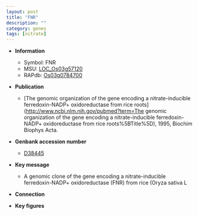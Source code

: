 ```yaml
---
layout: post
title: "FNR"
description: ""
category: genes
tags: [nitrate]
---
```


* **Information**  
    + Symbol: FNR  
    + MSU: [LOC_Os03g57120](http://rice.plantbiology.msu.edu/cgi-bin/ORF_infopage.cgi?orf=LOC_Os03g57120)  
    + RAPdb: [Os03g0784700](http://rapdb.dna.affrc.go.jp/viewer/gbrowse_details/irgsp1?name=Os03g0784700)  

* **Publication**  
    + [The genomic organization of the gene encoding a nitrate-inducible ferredoxin-NADP+ oxidoreductase from rice roots](http://www.ncbi.nlm.nih.gov/pubmed?term=The genomic organization of the gene encoding a nitrate-inducible ferredoxin-NADP+ oxidoreductase from rice roots%5BTitle%5D), 1995, Biochim Biophys Acta.

* **Genbank accession number**  
    + [D38445](http://www.ncbi.nlm.nih.gov/nuccore/D38445)

* **Key message**  
    + A genomic clone of the gene encoding a nitrate-inducible ferredoxin-NADP+ oxidoreductase (FNR) from rice (Oryza sativa L

* **Connection**  

* **Key figures**  


